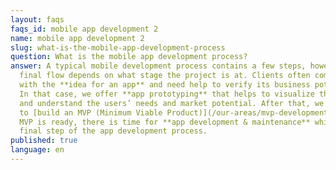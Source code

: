 ```yaml
---
layout: faqs
faqs_id: mobile app development 2
name: mobile app development 2
slug: what-is-the-mobile-app-development-process
question: What is the mobile app development process?
answer: A typical mobile development process contains a few steps, however, the
  final flow depends on what stage the project is at. Clients often come to us
  with the **idea for an app** and need help to verify its business potential.
  In that case, we offer **app prototyping** that helps to visualize their idea
  and understand the users’ needs and market potential. After that, we are ready
  to [build an MVP (Minimum Viable Product)](/our-areas/mvp-development). When
  MVP is ready, there is time for **app development & maintenance** which is the
  final step of the app development process.
published: true
language: en
---
```

